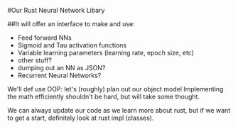 #Our Rust Neural Network Libary

##It will offer an interface to make and use:
* Feed forward NNs
* Sigmoid and Tau activation functions
* Variable learning parameters (learning rate, epoch size, etc)
* other stuff? 
* dumping out an NN as JSON?
* Recurrent Neural Networks?

We'll def use OOP: let's (roughly) plan out our object model
Implementing the math efficiently shouldn't be hard, but will take some thought.

We can always update our code as we learn more about rust, but if we want to get a
start, definitely look at rust impl (classes).
